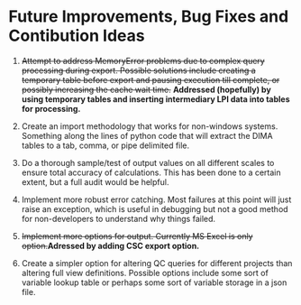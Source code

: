 # Future Improvements, Bug Fixes and Contibution Ideas

1. ~~Attempt to address MemoryError problems due to complex query processing during export. Possible solutions include creating a temporary table before export and pausing execution till complete, or possibly increasing the cache wait time.~~ 
**Addressed (hopefully) by using temporary tables and inserting intermediary LPI data into tables for processing.**

2. Create an import methodology that works for non-windows systems. Something along the lines of python code that will extract the DIMA tables to a tab, comma, or pipe delimited file.

3. Do a thorough sample/test of output values on all different scales to ensure total accuracy of calculations.  This has been done to a certain extent, but a full audit would be helpful.

4. Implement more robust error catching.  Most failures at this point will just raise an exception, which is useful in debugging but not a good method for non-developers to understand why things failed.

5. ~~Implement more options for output. Currently MS Excel is only option.~~**Adressed by adding CSC export option.**

6. Create a simpler option for altering QC queries for different projects than altering full view definitions.  Possible options include some sort of variable lookup table or perhaps some sort of variable storage in a json file.
